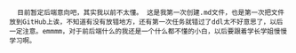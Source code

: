       目前暂定后端意向吧，其实我以前不太懂。 这是我第一次创建.md文件，也是第一次把文件放到GitHub上诶，不知道有没有放错地方，还有第一次任务就错过了ddl太不好意思了，以后一定注意。emmmm，对于前后端什么的我还是一个什么都不懂的小白，以后要跟着学长学姐慢慢学习啊。